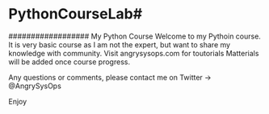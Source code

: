 # PythonCourseLab#
##################
My Python Course 
Welcome to my Pythoin course.
It is very basic course as I am not the expert, but want to share my knowledge with community. 
Visit angrysysops.com for toutorials
Matterials will be added once course progress. 

Any questions or comments, please contact me on Twitter -> @AngrySysOps

Enjoy
